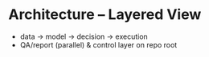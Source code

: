 # Architecture – Layered View

- data → model → decision → execution
- QA/report (parallel) & control layer on repo root
